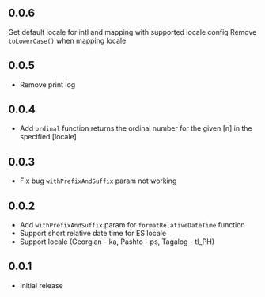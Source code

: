 ## 0.0.6

Get default locale for intl and mapping with supported locale config
Remove `toLowerCase()` when mapping locale

## 0.0.5

- Remove print log

## 0.0.4

- Add `ordinal` function returns the ordinal number for the given [n] in the specified [locale]

## 0.0.3

- Fix bug `withPrefixAndSuffix` param not working

## 0.0.2

- Add `withPrefixAndSuffix` param for `formatRelativeDateTime` function
- Support short relative date time for ES locale
- Support locale (Georgian - ka, Pashto - ps, Tagalog - tl_PH)

## 0.0.1

- Initial release

